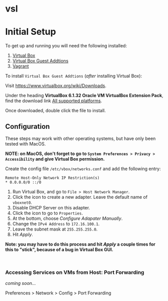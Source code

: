 # vsl

# Initial Setup

To get up and running you will need the following installed:

1. [Virtual Box](https://www.virtualbox.org/)
2. [Virtual Box Guest Addtions](https://download.virtualbox.org/virtualbox/6.1.32/Oracle_VM_VirtualBox_Extension_Pack-6.1.32.vbox-extpack)
3. [Vagrant](https://www.vagrantup.com/downloads)

To install `Virtual Box Guest Addtions` (_after_ installing Virtual Box):

Visit https://www.virtualbox.org/wiki/Downloads.

Under the heading **VirtualBox 6.1.32 Oracle VM VirtualBox Extension Pack**, find the download link [All supported platforms](https://download.virtualbox.org/virtualbox/6.1.32/Oracle_VM_VirtualBox_Extension_Pack-6.1.32.vbox-extpack).

Once downloaded, double click the file to install.

## Configuration

These steps may work with other operating systems, but have only been tested with MacOS.

**NOTE: on MacOS, don't forget to go to `System Preferences > Privacy > Accessibility` and give Virtual Box permission.**

Create the config file `/etc/vbox/networks.conf` and add the following entry:

```
Remote Host-Only Network IP Restriction(s)
* 0.0.0.0/0 ::/0
```

1. Run Virtual Box, and go to `File > Host Network Manager`.
2. Click the icon to create a new adapter. Leave the default name of `vboxnet0`.
3. Disable DHCP Server on this adapter.
4. Click the icon to go to `Properties`.
5. At the bottom, choose _Configure Adapater Manually_.
6. Change the `IPv4 Address` to `172.16.100.1`.
7. Leave the subnet mask at `255.255.255.0`.
8. Hit _Apply_.

**Note: you may have to do this process and hit _Apply_ a couple times for this to "stick", because of a bug in Virtual Box GUI.**

<br/>

### Accessing Services on VMs from Host: Port Forwarding

_coming soon..._

Preferences > Network > Config > Port Forwarding
